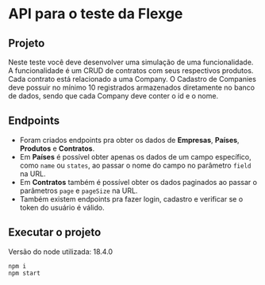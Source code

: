# API para o teste da Flexge

## Projeto

Neste teste você deve desenvolver uma simulação de uma funcionalidade. A
funcionalidade é um CRUD de contratos com seus respectivos produtos. Cada contrato está
relacionado a uma Company. O Cadastro de Companies deve possuir no mínimo 10
registrados armazenados diretamente no banco de dados, sendo que cada Company deve
conter o id e o nome.

## Endpoints

- Foram criados endpoints pra obter os dados de **Empresas**, **Países**, **Produtos** e **Contratos**.
- Em **Países** é possível obter apenas os dados de um campo específico, como `name` ou `states`, ao passar o nome do campo no parâmetro `field` na URL.
- Em **Contratos** também é possível obter os dados paginados ao passar o parâmetros `page` e `pageSize` na URL.
- Também existem endpoints pra fazer login, cadastro e verificar se o token do usuário é válido.

## Executar o projeto

Versão do node utilizada: 18.4.0

```
npm i
npm start
```